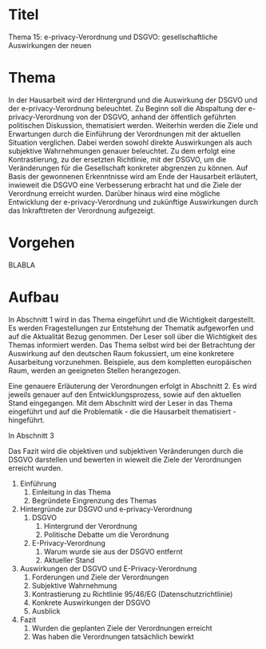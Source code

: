# Titel

Thema 15: e-privacy-Verordnung und DSGVO: gesellschaftliche Auswirkungen der neuen

# Thema

In der Hausarbeit wird der Hintergrund und die Auswirkung der DSGVO und der e-privacy-Verordnung beleuchtet.
Zu Beginn soll die Abspaltung der e-privacy-Verordnung von der DSGVO, anhand der öffentlich geführten politischen Diskussion, thematisiert werden. Weiterhin werden die Ziele und Erwartungen durch die Einführung der Verordnungen mit der aktuellen Situation verglichen. Dabei werden sowohl direkte Auswirkungen als auch subjektive Wahrnehmungen genauer beleuchtet. Zu dem erfolgt eine Kontrastierung, zu der ersetzten Richtlinie, mit der DSGVO, um die Veränderungen für die Gesellschaft konkreter abgrenzen zu können. Auf Basis der gewonnenen Erkenntnisse wird am Ende der Hausarbeit erläutert, inwieweit die DSGVO eine Verbesserung erbracht hat und die Ziele der Verordnung erreicht wurden. Darüber hinaus wird eine mögliche Entwicklung der e-privacy-Verordnung und zukünftige Auswirkungen durch das Inkrafttreten der Verordnung aufgezeigt. 


# Vorgehen

BLABLA

# Aufbau

In Abschnitt 1 wird in das Thema eingeführt und die Wichtigkeit dargestellt. Es werden Fragestellungen zur Entstehung der Thematik aufgeworfen und auf die Aktualität Bezug genommen. Der Leser soll über die Wichtigkeit des Themas informiert werden.
Das Thema selbst wird bei der Betrachtung der Auswirkung auf den deutschen Raum fokussiert, um eine konkretere Ausarbeitung vorzunehmen. Beispiele, aus dem kompletten europäischen Raum, werden an geeigneten Stellen herangezogen.

Eine genauere Erläuterung der Verordnungen erfolgt in Abschnitt 2. Es wird jeweils genauer auf den Entwicklungsprozess, sowie auf den aktuellen Stand eingegangen. Mit dem Abschnitt wird der Leser in das Thema eingeführt und auf die Problematik - die die Hausarbeit thematisiert -  hingeführt.

In Abschnitt 3

Das Fazit wird die objektiven und subjektiven Veränderungen durch die DSGVO darstellen und bewerten in wieweit die Ziele der Verordnungen erreicht wurden.

1. Einführung
    1. Einleitung in das Thema
    1. Begründete Eingrenzung des Themas
1. Hintergründe zur DSGVO und e-privacy-Verordnung
    1. DSGVO
        1. Hintergrund der Verordnung
        1. Politische Debatte um die Verordnung
    1. E-Privacy-Verordnung
        1. Warum wurde sie aus der DSGVO entfernt
        1. Aktueller Stand
1. Auswirkungen der DSGVO und E-Privacy-Verordnung
    1. Forderungen und Ziele der Verordnungen
    1. Subjektive Wahrnehmung
    1. Kontrastierung zu Richtlinie 95/46/EG (Datenschutzrichtlinie)
    1. Konkrete Auswirkungen der DSGVO
    1. Ausblick
1. Fazit
    1. Wurden die geplanten Ziele der Verordnungen erreicht
    1. Was haben die Verordnungen tatsächlich bewirkt

